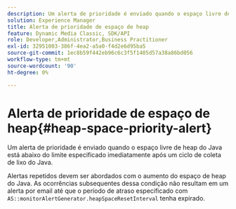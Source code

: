 ```yaml
---
description: Um alerta de prioridade é enviado quando o espaço livre de heap do Java está abaixo do limite especificado imediatamente após um ciclo de coleta de lixo do Java.
solution: Experience Manager
title: Alerta de prioridade de espaço de heap
feature: Dynamic Media Classic, SDK/API
role: Developer,Administrator,Business Practitioner
exl-id: 32951003-386f-4ea2-a5a0-f4d2e6d95ba5
source-git-commit: 1ec8b59f442eb96c6c3f5f1405d57a38a86bd056
workflow-type: tm+mt
source-wordcount: '90'
ht-degree: 0%

---
```


# Alerta de prioridade de espaço de heap{#heap-space-priority-alert}

Um alerta de prioridade é enviado quando o espaço livre de heap do Java está abaixo do limite especificado imediatamente após um ciclo de coleta de lixo do Java.

Alertas repetidos devem ser abordados com o aumento do espaço de heap do Java. As ocorrências subsequentes dessa condição não resultam em um alerta por email até que o período de atraso especificado com `AS::monitorAlertGenerator.heapSpaceResetInterval` tenha expirado.
